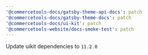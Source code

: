 ```yaml
---
'@commercetools-docs/gatsby-theme-api-docs': patch
'@commercetools-docs/gatsby-theme-docs': patch
'@commercetools-docs/ui-kit': patch
'@commercetools-website/docs-smoke-test': patch
---
```


Update uikit dependencies to `11.2.0`
